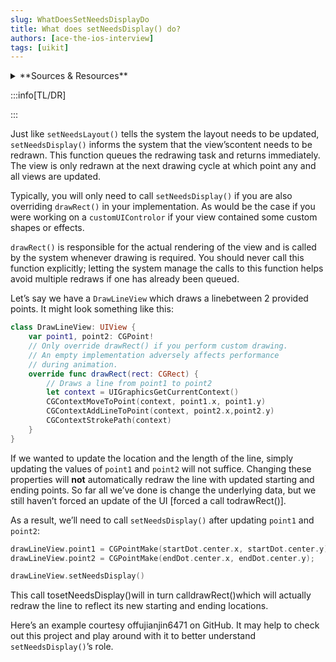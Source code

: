 ```yaml
---
slug: WhatDoesSetNeedsDisplayDo
title: What does setNeedsDisplay() do?
authors: [ace-the-ios-interview]
tags: [uikit]
---
```


<details>
  <summary>**Sources & Resources**</summary>

  **Main Source:** [Ace the iOS Interview](https://aryamansharda.gumroad.com/l/tcvck)

  **Additional Sources:**

  **Further Reading:**

</details>

:::info[TL/DR]

:::

Just like `setNeedsLayout()` tells the system the layout needs to be updated, `setNeedsDisplay()` informs the system that the view’scontent needs to be redrawn. This function queues the redrawing task and returns immediately. The view is only redrawn at the next drawing cycle at which point any and all views are updated.

Typically, you will only need to call `setNeedsDisplay()` if you are also overriding `drawRect()` in your implementation. As would be the case if you were working on a `customUIControlor` if your view contained some custom shapes or effects.

`drawRect()` is responsible for the actual rendering of the view and is called by the system whenever drawing is required. You should never call this function explicitly; letting the system manage the calls to this function helps avoid multiple redraws if one has already been queued.

Let’s say we have a `DrawLineView` which draws a linebetween 2 provided points. It might look something like this:

```swift
class DrawLineView: UIView {
    var point1, point2: CGPoint!
    // Only override drawRect() if you perform custom drawing.
    // An empty implementation adversely affects performance
    // during animation.
    override func drawRect(rect: CGRect) {
        // Draws a line from point1 to point2
        let context = UIGraphicsGetCurrentContext()
        CGContextMoveToPoint(context, point1.x, point1.y)
        CGContextAddLineToPoint(context, point2.x,point2.y)
        CGContextStrokePath(context)
    }
}
```
If we wanted to update the location and the length of the line, simply updating the values of `point1` and `point2` will not suffice. Changing these properties will **not** automatically redraw the line with updated starting and ending points. So far all we’ve done is change the underlying data, but we still haven’t forced an update of the UI [forced a call todrawRect()].

As a result, we’ll need to call `setNeedsDisplay()` after updating `point1` and `point2`:

```swift
drawLineView.point1 = CGPointMake(startDot.center.x, startDot.center.y);
drawLineView.point2 = CGPointMake(endDot.center.x, endDot.center.y);

drawLineView.setNeedsDisplay()
```

This call tosetNeedsDisplay()will in turn calldrawRect()which will actually redraw the line to reflect its new starting and ending locations.

Here’s an example courtesy offujianjin6471 on GitHub. It may help to check out this project and play around with it to better understand `setNeedsDisplay()`’s role.
